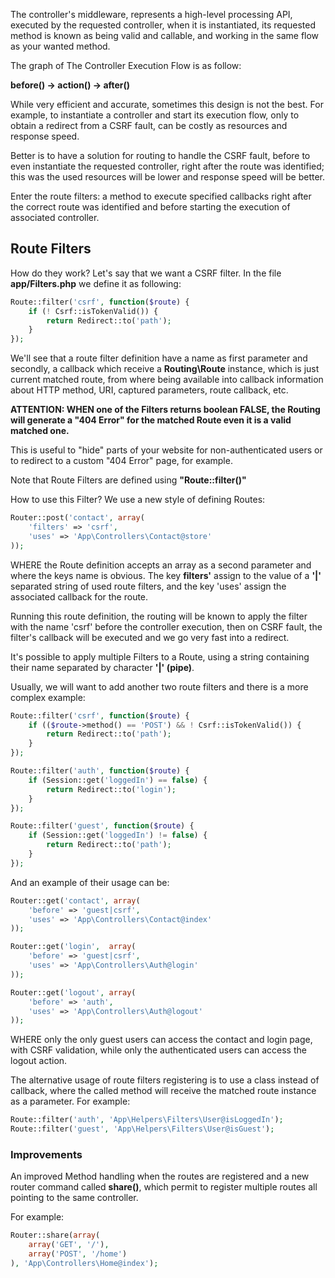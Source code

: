 The controller's middleware, represents a high-level processing API, executed by the requested controller, when it is instantiated, its requested method is known as being valid and callable, and working in the same flow as your wanted method.

The graph of The Controller Execution Flow is as follow:

**before() -> action() -> after()**

While very efficient and accurate, sometimes this design is not the best. For example, to instantiate a controller and start its execution flow, only to obtain a redirect from a CSRF fault, can be costly as resources and response speed.

Better is to have a solution for routing to handle the CSRF fault, before to even instantiate the requested controller, right after the route was identified; this was the used resources will be lower and response speed will be better.

Enter the route filters: a method to execute specified callbacks right after the correct route was identified and before starting the execution of associated controller.

## Route Filters
How do they work? Let's say that we want a CSRF filter. In the file **app/Filters.php** we define it as following:

```php
Route::filter('csrf', function($route) {
    if (! Csrf::isTokenValid()) {
        return Redirect::to('path');
    }
});
```

We'll see that a route filter definition have a name as first parameter and secondly, a callback which receive a **Routing\Route** instance, which is just current matched route, from where being available into callback information about HTTP method, URI, captured parameters, route callback, etc.

**ATTENTION: WHEN one of the Filters returns boolean FALSE, the Routing will generate a "404 Error" for the matched Route even it is a valid matched one.**

This is useful to "hide" parts of your website for non-authenticated users or to redirect to a custom "404 Error" page, for example.

Note that Route Filters are defined using **"Route::filter()"**

How to use this Filter? We use a new style of defining Routes:

```php
Router::post('contact', array(
    'filters' => 'csrf',
    'uses' => 'App\Controllers\Contact@store'
));
```

WHERE the Route definition accepts an array as a second parameter and where the keys name is obvious. The key **filters'** assign to the value of a **'|'** separated string of used route filters, and the key 'uses' assign the associated callback for the route.

Running this route definition, the routing will be known to apply the filter with the name 'csrf' before the controller execution, then on CSRF fault, the filter's callback will be executed and we go very fast into a redirect.

It's possible to apply multiple Filters to a Route, using a string containing their name separated by character **'|' (pipe)**.

Usually, we will want to add another two route filters and there is a more complex example:

```php
Route::filter('csrf', function($route) {
    if (($route->method() == 'POST') && ! Csrf::isTokenValid()) {
        return Redirect::to('path');
    }
});

Route::filter('auth', function($route) {
    if (Session::get('loggedIn') == false) {
        return Redirect::to('login');
    }
});

Route::filter('guest', function($route) {
    if (Session::get('loggedIn') != false) {
        return Redirect::to('path');
    }
});
```

And an example of their usage can be:

```php
Router::get('contact', array(
    'before' => 'guest|csrf',
    'uses' => 'App\Controllers\Contact@index'
));

Router::get('login',  array(
    'before' => 'guest|csrf',
    'uses' => 'App\Controllers\Auth@login'
));

Router::get('logout', array(
    'before' => 'auth',
    'uses' => 'App\Controllers\Auth@logout'
));
```
WHERE only the only guest users can access the contact and login page, with CSRF validation, while only the authenticated users can access the logout action.

The alternative usage of route filters registering is to use a class instead of callback, where the called method will receive the matched route instance as a parameter. For example:

```php
Route::filter('auth', 'App\Helpers\Filters\User@isLoggedIn');
Route::filter('guest', 'App\Helpers\Filters\User@isGuest');
```

### Improvements
An improved Method handling when the routes are registered and a new router command called **share()**, which permit to register multiple routes all pointing to the same controller. 

For example:

```php
Router::share(array(
    array('GET', '/'),
    array('POST', '/home')
), 'App\Controllers\Home@index');
```